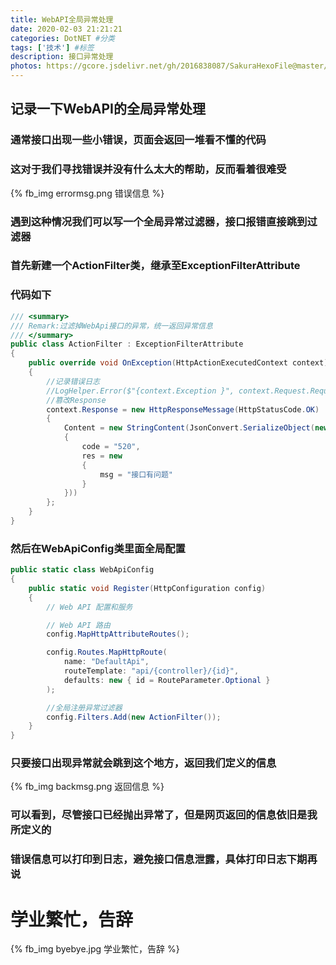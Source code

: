```yaml
---
title: WebAPI全局异常处理
date: 2020-02-03 21:21:21
categories: DotNET #分类
tags: ['技术'] #标签
description: 接口异常处理
photos: https://gcore.jsdelivr.net/gh/2016838087/SakuraHexoFile@master/themes/images/background/20.jpg
---
```


## 记录一下WebAPI的全局异常处理

<!-- more -->

### 通常接口出现一些小错误，页面会返回一堆看不懂的代码

### 这对于我们寻找错误并没有什么太大的帮助，反而看着很难受

{% fb_img errormsg.png 错误信息 %}

### 遇到这种情况我们可以写一个全局异常过滤器，接口报错直接跳到过滤器

### 首先新建一个ActionFilter类，继承至ExceptionFilterAttribute

### 代码如下
````csharp
/// <summary>
/// Remark:过滤掉WebApi接口的异常，统一返回异常信息
/// </summary>
public class ActionFilter : ExceptionFilterAttribute
{
    public override void OnException(HttpActionExecutedContext context)
    {
        //记录错误日志
        //LogHelper.Error($"{context.Exception }", context.Request.RequestUri.AbsolutePath);
        //篡改Response  
        context.Response = new HttpResponseMessage(HttpStatusCode.OK)
        {
            Content = new StringContent(JsonConvert.SerializeObject(new
            {
                code = "520",
                res = new
                {
                    msg = "接口有问题"
                }
            }))
        };
    }
}
````

### 然后在WebApiConfig类里面全局配置
````csharp
public static class WebApiConfig
{
    public static void Register(HttpConfiguration config)
    {
        // Web API 配置和服务

        // Web API 路由
        config.MapHttpAttributeRoutes();

        config.Routes.MapHttpRoute(
            name: "DefaultApi",
            routeTemplate: "api/{controller}/{id}",
            defaults: new { id = RouteParameter.Optional }
        );

        //全局注册异常过滤器
        config.Filters.Add(new ActionFilter());
    }
}
````

### 只要接口出现异常就会跳到这个地方，返回我们定义的信息

{% fb_img backmsg.png 返回信息 %}

### 可以看到，尽管接口已经抛出异常了，但是网页返回的信息依旧是我所定义的

### 错误信息可以打印到日志，避免接口信息泄露，具体打印日志下期再说

# 学业繁忙，告辞
{% fb_img byebye.jpg 学业繁忙，告辞 %}